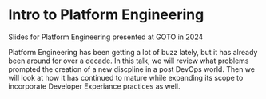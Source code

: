 # Intro to Platform Engineering
Slides for Platform Engineering presented at GOTO in 2024


Platform Engineering has been getting a lot of buzz lately, but it has already been around for over a decade.
In this talk, we will review what problems prompted the creation of a new discpline in a post DevOps world.
Then we will look at how it has continued to mature while expanding its scope to incorporate Developer Experiance practices as well.
